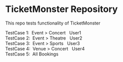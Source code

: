 # TicketMonster Repository
This repo tests functionality of TicketMonster

TestCase 1:&nbsp; Event > Concert&nbsp;&nbsp; User1<br>
TestCase 2:&nbsp; Event > Theatre&nbsp;&nbsp; User2 <br>
TestCase 3:&nbsp; Event > Sports&nbsp;&nbsp; User3 <br>
TestCase 4:&nbsp; Venue > Concert&nbsp;&nbsp; User4 <br>
TestCase 5:&nbsp; All Bookings <br>